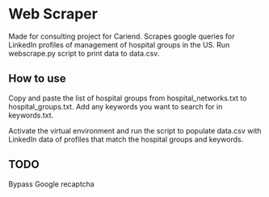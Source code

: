 # Web Scraper

Made for consulting project for Cariend. Scrapes google queries for LinkedIn profiles of management of hospital groups in the US. Run webscrape.py script to print data to data.csv. 

## How to use
Copy and paste the list of hospital groups from hospital_networks.txt to hospital_groups.txt. Add any keywords you want to search for in keywords.txt. 

Activate the virtual environment and run the script to populate data.csv with LinkedIn data of profiles that match the hospital groups and keywords. 

## TODO

Bypass Google recaptcha
